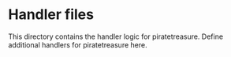 # Handler files

This directory contains the handler logic for piratetreasure.
Define additional handlers for piratetreasure here.
